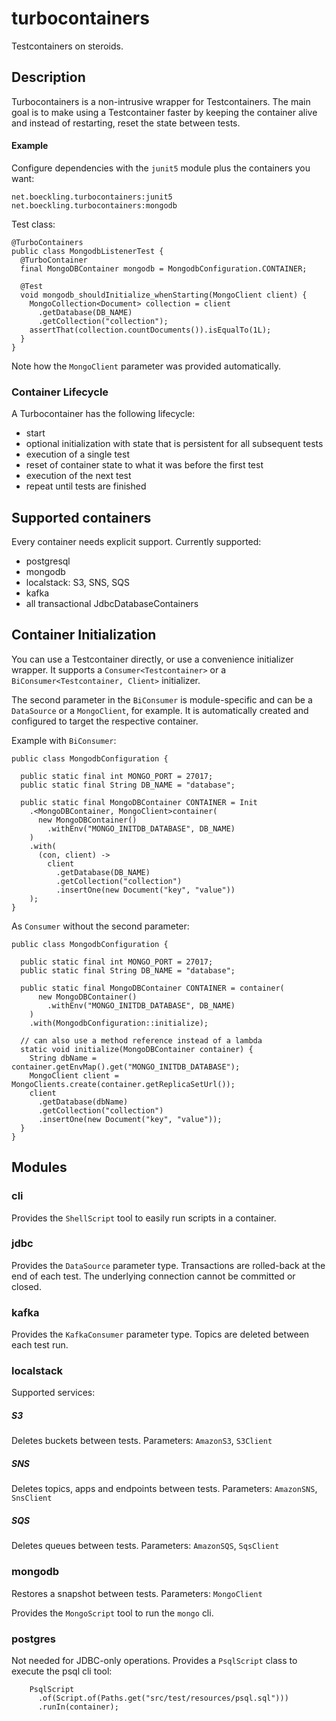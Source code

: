 # turbocontainers
Testcontainers on steroids.

## Description

Turbocontainers is a non-intrusive wrapper for Testcontainers.
The main goal is to make using a Testcontainer faster by 
keeping the container alive and instead of restarting, 
 reset the state between tests.

#### Example

Configure dependencies with the `junit5` module
plus the containers you want:

    net.boeckling.turbocontainers:junit5
    net.boeckling.turbocontainers:mongodb

Test class:
```
@TurboContainers
public class MongodbListenerTest {
  @TurboContainer
  final MongoDBContainer mongodb = MongodbConfiguration.CONTAINER;

  @Test
  void mongodb_shouldInitialize_whenStarting(MongoClient client) {
    MongoCollection<Document> collection = client
      .getDatabase(DB_NAME)
      .getCollection("collection");
    assertThat(collection.countDocuments()).isEqualTo(1L);
  }
}
```

Note how the `MongoClient` parameter was provided automatically.

### Container Lifecycle
A Turbocontainer has the following lifecycle:
* start
* optional initialization with state that is persistent for all subsequent tests
* execution of a single test
* reset of container state to what it was before the first test
* execution of the next test
* repeat until tests are finished

## Supported containers

Every container needs explicit support. Currently supported:

* postgresql
* mongodb
* localstack: S3, SNS, SQS
* kafka
* all transactional JdbcDatabaseContainers

## Container Initialization

You can use a Testcontainer directly, or use a convenience initializer wrapper.
It supports a `Consumer<Testcontainer>` or a `BiConsumer<Testcontainer, Client>`
initializer.

The second parameter in the `BiConsumer` is module-specific and can be a `DataSource` or a `MongoClient`, for example. 
It is automatically created and configured to target the respective container. 

Example with `BiConsumer`:
```
public class MongodbConfiguration {

  public static final int MONGO_PORT = 27017;
  public static final String DB_NAME = "database";

  public static final MongoDBContainer CONTAINER = Init
    .<MongoDBContainer, MongoClient>container(
      new MongoDBContainer()
        .withEnv("MONGO_INITDB_DATABASE", DB_NAME)
    )
    .with(
      (con, client) ->
        client
          .getDatabase(DB_NAME)
          .getCollection("collection")
          .insertOne(new Document("key", "value"))
    );
}
```
As `Consumer` without the second parameter:
```
public class MongodbConfiguration {

  public static final int MONGO_PORT = 27017;
  public static final String DB_NAME = "database";

  public static final MongoDBContainer CONTAINER = container(
      new MongoDBContainer()
        .withEnv("MONGO_INITDB_DATABASE", DB_NAME)
    )
    .with(MongodbConfiguration::initialize);

  // can also use a method reference instead of a lambda
  static void initialize(MongoDBContainer container) {
    String dbName = container.getEnvMap().get("MONGO_INITDB_DATABASE");
    MongoClient client = MongoClients.create(container.getReplicaSetUrl());
    client
      .getDatabase(dbName)
      .getCollection("collection")
      .insertOne(new Document("key", "value"));
  }
}
```

## Modules

### cli
Provides the `ShellScript` tool to easily run scripts in a container.

### jdbc
Provides the `DataSource` parameter type. 
Transactions are rolled-back at the end of each test. 
The underlying connection cannot be committed or closed.

### kafka
Provides the `KafkaConsumer` parameter type.
Topics are deleted between each test run.

### localstack
Supported services:

##### S3 
Deletes buckets between tests. 
Parameters: `AmazonS3`, `S3Client`

##### SNS 
Deletes topics, apps and endpoints between tests. 
Parameters: `AmazonSNS`, `SnsClient`

##### SQS
Deletes queues between tests.
Parameters: `AmazonSQS`, `SqsClient`

### mongodb
Restores a snapshot between tests.
Parameters: `MongoClient`

Provides the `MongoScript` tool to run the `mongo` cli.

### postgres
Not needed for JDBC-only operations.
Provides a `PsqlScript` class to execute the psql cli tool:

        PsqlScript
          .of(Script.of(Paths.get("src/test/resources/psql.sql")))
          .runIn(container);